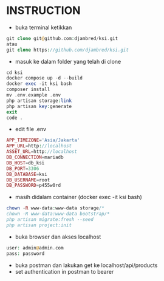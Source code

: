  # INSTRUCTION
- buka terminal ketikkan
```php
git clone git@github.com:djambred/ksi.git
atau
git clone https://github.com/djambred/ksi.git
```
- masuk ke dalam folder yang telah di clone
```php
cd ksi
docker compose up -d --build
docker exec -it ksi bash
composer install
mv .env.example .env
php artisan storage:link
php artisan key:generate
exit 
code .
```
- edit file .env
```php 
APP_TIMEZONE='Asia/Jakarta'
APP_URL=http://localhost
ASSET_URL=http://localhost
DB_CONNECTION=mariadb
DB_HOST=db_ksi
DB_PORT=3306
DB_DATABASE=ksi
DB_USERNAME=root
DB_PASSWORD=p455w0rd
```
- masih didalam container (docker exec -it ksi bash)
```php
chown -R www-data:www-data storage/*
chown -R www-data:www-data bootstrap/*
php artisan migrate:fresh --seed
php artisan project:init
```
- buka browser dan akses localhost
```php
user: admin@admin.com
pass: password
```
- buka postman dan lakukan get ke localhost/api/products
- set authentication in postman to bearer
